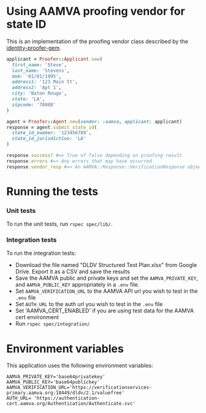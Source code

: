 # Using AAMVA proofing vendor for state ID

This is an implementation of the proofing vendor class described by the
[identity-proofer-gem](https://github.com/18F/identity-proofer-gem).

```ruby
applicant = Proofer::Applicant.new(
  first_name: 'Steve',
  last_name: 'Stevens',
  dob: '01/01/1995',
  address1: '123 Main St',
  address2: 'Apt 1',
  city: 'Baton Rouge',
  state: 'LA',
  zipcode: '70808'
)

agent = Proofer::Agent.new(vendor: :aamva, applicant: applicant)
response = agent.submit_state_id(
  state_id_number: '123456789',
  state_id_jurisdiction: 'LA'
)

response.success? #=> True of false depending on proofing result
response.errors #=> Any errors that may have occurred
response.vendor_resp #=> An AAMVA::Response::VerificationResponse object
```

# Running the tests

### Unit tests

To run the unit tests, run `rspec spec/lib/`.

### Integration tests

To run the integration tests:

- Download the file named "DLDV Structured Test Plan.xlsx" from Google Drive.
  Export it as a CSV and save the results
- Save the AAMVA public and private keys and set the `AAMVA_PRIVATE_KEY`, and
  `AAMVA_PUBLIC_KEY` appropriately in
  a `.env` file.
- Set `AAMVA_VERIFICATION_URL` to the AAMVA API url you wish to test in the
  `.env` file
- Set `AUTH_URL` to the auth  url you wish to test in the `.env` file
- Set 'AAMVA_CERT_ENABLED' if you are using test data for the AAMVA cert environment
- Run `rspec spec/integration/`

# Environment variables

This application uses the following environment variables:

```shell
AAMVA_PRIVATE_KEY='base64privatekey'
AAMVA_PUBLIC_KEY='base64publickey'
AAMVA_VERIFICATION_URL='https://verificationservices-primary.aamva.org:18449/dldv/2.1/valuefree'
AUTH_URL= 'https://authentication-cert.aamva.org/Authentication/Authenticate.svc'
```
